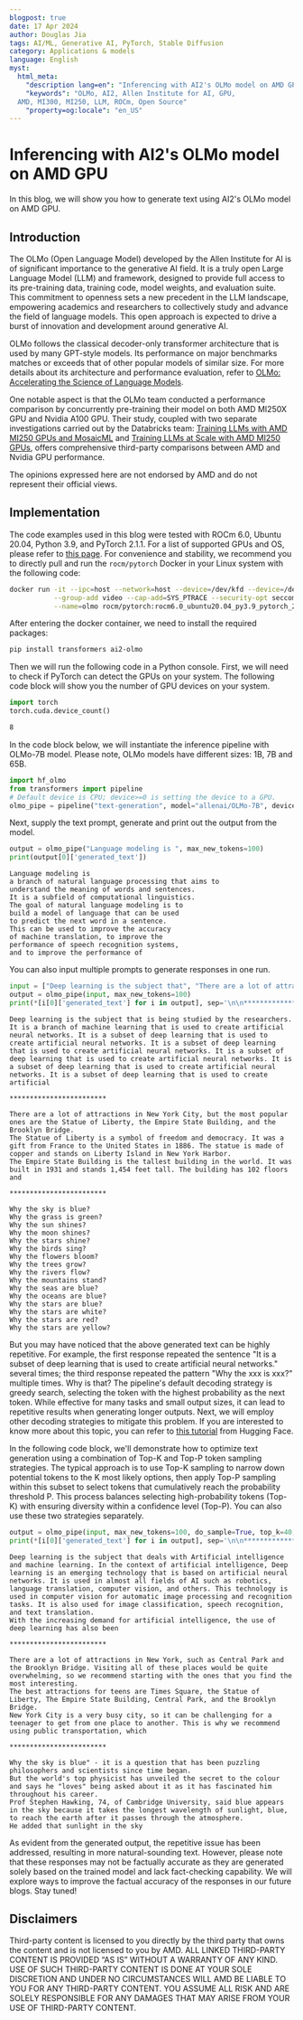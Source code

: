 ```yaml
---
blogpost: true
date: 17 Apr 2024
author: Douglas Jia
tags: AI/ML, Generative AI, PyTorch, Stable Diffusion
category: Applications & models
language: English
myst:
  html_meta:
    "description lang=en": "Inferencing with AI2's OLMo model on AMD GPU"
    "keywords": "OLMo, AI2, Allen Institute for AI, GPU,
  AMD, MI300, MI250, LLM, ROCm, Open Source"
    "property=og:locale": "en_US"
---
```


# Inferencing with AI2's OLMo model on AMD GPU

In this blog, we will show you how to generate text using AI2's OLMo model on AMD GPU.

## Introduction

The OLMo (Open Language Model) developed by the Allen Institute for AI is of significant importance to the generative AI field. It is a truly open Large Language Model (LLM) and framework, designed to provide full access to its pre-training data, training code, model weights, and evaluation suite. This commitment to openness sets a new precedent in the LLM landscape, empowering academics and researchers to collectively study and advance the field of language models. This open approach is expected to drive a burst of innovation and development around generative AI.

OLMo follows the classical decoder-only transformer architecture that is used by many GPT-style models. Its performance on major benchmarks matches or exceeds that of other popular models of similar size. For more details about its architecture and performance evaluation, refer to [OLMo: Accelerating the Science of Language Models](https://arxiv.org/abs/2402.00838).

One notable aspect is that the OLMo team conducted a performance comparison by concurrently pre-training their model on both AMD MI250X GPU and Nvidia A100 GPU. Their study, coupled with two separate investigations carried out by the Databricks team: [Training LLMs with AMD MI250 GPUs and MosaicML](https://www.databricks.com/blog/amd-mi250) and [Training LLMs at Scale with AMD MI250 GPUs](https://www.databricks.com/blog/training-llms-scale-amd-mi250-gpus), offers comprehensive third-party comparisons between AMD and Nvidia GPU performance.

The opinions expressed here are not endorsed by AMD and do not represent their official views.

## Implementation

The code examples used in this blog were tested with ROCm 6.0, Ubuntu 20.04, Python 3.9, and PyTorch 2.1.1. For a list of supported GPUs and OS, please refer to [this page](https://rocm.docs.amd.com/projects/install-on-linux/en/latest/reference/system-requirements.html). For convenience and stability, we recommend you to directly pull and run the `rocm/pytorch` Docker in your Linux system with the following code:

```sh
docker run -it --ipc=host --network=host --device=/dev/kfd --device=/dev/dri \
           --group-add video --cap-add=SYS_PTRACE --security-opt seccomp=unconfined \
           --name=olmo rocm/pytorch:rocm6.0_ubuntu20.04_py3.9_pytorch_2.1.1 /bin/bash
```

After entering the docker container, we need to install the required packages:

```sh
pip install transformers ai2-olmo
```

Then we will run the following code in a Python console. First, we will need to check if PyTorch can detect the GPUs on your system. The following code block will show you the number of GPU devices on your system.

```python
import torch
torch.cuda.device_count()
```

```sh
8
```

In the code block below, we will instantiate the inference pipeline with OLMo-7B model. Please note, OLMo models have different sizes: 1B, 7B and 65B.

```python
import hf_olmo
from transformers import pipeline
# Default device is CPU; device>=0 is setting the device to a GPU.
olmo_pipe = pipeline("text-generation", model="allenai/OLMo-7B", device=0)
```

Next, supply the text prompt, generate and print out the output from the model.

```python
output = olmo_pipe("Language modeling is ", max_new_tokens=100)
print(output[0]['generated_text'])
```

```text
Language modeling is 
a branch of natural language processing that aims to 
understand the meaning of words and sentences. 
It is a subfield of computational linguistics. 
The goal of natural language modeling is to 
build a model of language that can be used 
to predict the next word in a sentence. 
This can be used to improve the accuracy 
of machine translation, to improve the 
performance of speech recognition systems, 
and to improve the performance of 
```

You can also input multiple prompts to generate responses in one run.

```python
input = ["Deep learning is the subject that", "There are a lot of attractions in New York", "Why the sky is blue"]
output = olmo_pipe(input, max_new_tokens=100)
print(*[i[0]['generated_text'] for i in output], sep='\n\n************************\n\n')
```

```text
Deep learning is the subject that is being studied by the researchers. It is a branch of machine learning that is used to create artificial neural networks. It is a subset of deep learning that is used to create artificial neural networks. It is a subset of deep learning that is used to create artificial neural networks. It is a subset of deep learning that is used to create artificial neural networks. It is a subset of deep learning that is used to create artificial neural networks. It is a subset of deep learning that is used to create artificial

************************

There are a lot of attractions in New York City, but the most popular ones are the Statue of Liberty, the Empire State Building, and the Brooklyn Bridge.
The Statue of Liberty is a symbol of freedom and democracy. It was a gift from France to the United States in 1886. The statue is made of copper and stands on Liberty Island in New York Harbor.
The Empire State Building is the tallest building in the world. It was built in 1931 and stands 1,454 feet tall. The building has 102 floors and

************************

Why the sky is blue?
Why the grass is green?
Why the sun shines?
Why the moon shines?
Why the stars shine?
Why the birds sing?
Why the flowers bloom?
Why the trees grow?
Why the rivers flow?
Why the mountains stand?
Why the seas are blue?
Why the oceans are blue?
Why the stars are blue?
Why the stars are white?
Why the stars are red?
Why the stars are yellow?
```

But you may have noticed that the above generated text can be highly repetitive. For example, the first response repeated the sentence "It is a subset of deep learning that is used to create artificial neural networks." several times; the third response repeated the pattern "Why the xxx is xxx?" multiple times. Why is that? The pipeline's default decoding strategy is greedy search, selecting the token with the highest probability as the next token. While effective for many tasks and small output sizes, it can lead to repetitive results when generating longer outputs. Next, we will employ other decoding strategies to mitigate this problem. If you are interested to know more about this topic, you can refer to [this tutorial](https://huggingface.co/docs/transformers/en/generation_strategies) from Hugging Face.

In the following code block, we'll demonstrate how to optimize text generation using a combination of Top-K and Top-P token sampling strategies. The typical approach is to use Top-K sampling to narrow down potential tokens to the K most likely options, then apply Top-P sampling within this subset to select tokens that cumulatively reach the probability threshold P. This process balances selecting high-probability tokens (Top-K) with ensuring diversity within a confidence level (Top-P). You can also use these two strategies separately.

```python
output = olmo_pipe(input, max_new_tokens=100, do_sample=True, top_k=40, top_p=0.95)
print(*[i[0]['generated_text'] for i in output], sep='\n\n************************\n\n')
```

```text
Deep learning is the subject that deals with Artificial intelligence and machine learning. In the context of artificial intelligence, Deep learning is an emerging technology that is based on artificial neural networks. It is used in almost all fields of AI such as robotics, language translation, computer vision, and others. This technology is used in computer vision for automatic image processing and recognition tasks. It is also used for image classification, speech recognition, and text translation.
With the increasing demand for artificial intelligence, the use of deep learning has also been

************************

There are a lot of attractions in New York, such as Central Park and the Brooklyn Bridge. Visiting all of these places would be quite overwhelming, so we recommend starting with the ones that you find the most interesting.
The best attractions for teens are Times Square, the Statue of Liberty, The Empire State Building, Central Park, and the Brooklyn Bridge.
New York City is a very busy city, so it can be challenging for a teenager to get from one place to another. This is why we recommend using public transportation, which

************************

Why the sky is blue" - it is a question that has been puzzling philosophers and scientists since time began.
But the world's top physicist has unveiled the secret to the colour and says he "loves" being asked about it as it has fascinated him throughout his career.
Prof Stephen Hawking, 74, of Cambridge University, said blue appears in the sky because it takes the longest wavelength of sunlight, blue, to reach the earth after it passes through the atmosphere.
He added that sunlight in the sky
```

As evident from the generated output, the repetitive issue has been addressed, resulting in more natural-sounding text. However, please note that these responses may not be factually accurate as they are generated solely based on the trained model and lack fact-checking capability. We will explore ways to improve the factual accuracy of the responses in our future blogs. Stay tuned!

## Disclaimers

Third-party content is licensed to you directly by the third party that owns the content and is not licensed to you by AMD. ALL LINKED THIRD-PARTY CONTENT IS PROVIDED “AS IS” WITHOUT A WARRANTY OF ANY KIND. USE OF SUCH THIRD-PARTY CONTENT IS DONE AT YOUR SOLE DISCRETION AND UNDER NO CIRCUMSTANCES WILL AMD BE LIABLE TO YOU FOR ANY THIRD-PARTY CONTENT. YOU ASSUME ALL RISK AND ARE SOLELY RESPONSIBLE FOR ANY DAMAGES THAT MAY ARISE FROM YOUR USE OF THIRD-PARTY CONTENT.
